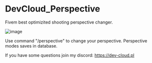 # DevCloud_Perspective
Fivem best optimizited shooting perspective changer.

![image](https://user-images.githubusercontent.com/79470974/132950973-bbfc1860-52a8-4dde-b7df-09344c063a33.png)

Use command "/perspective" to change your perspective. Perspective modes saves in database.

If you have some questions join my discord: https://dev-cloud.pl

